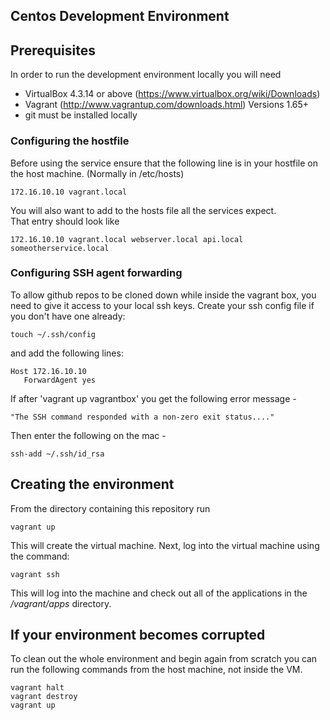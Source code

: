 ## Centos Development Environment

## Prerequisites

In order to run the development environment locally you will need

* VirtualBox 4.3.14 or above (https://www.virtualbox.org/wiki/Downloads)
* Vagrant (http://www.vagrantup.com/downloads.html) Versions 1.65+
* git must be installed locally

### Configuring the hostfile

Before using the service ensure that the following line is in your hostfile on the host machine. (Normally in /etc/hosts)

```
172.16.10.10 vagrant.local
```

You will also want to add to the hosts file all the services expect.  
That entry should look like
```
172.16.10.10 vagrant.local webserver.local api.local someotherservice.local 
```

### Configuring SSH agent forwarding

To allow github repos to be cloned down while inside the vagrant box, you need to give it access to your local ssh keys. Create your ssh config file if you don't have one already:

```
touch ~/.ssh/config
```
and add the following lines:
```
Host 172.16.10.10
   ForwardAgent yes
```
If after 'vagrant up vagrantbox' you get the following error message -

```
"The SSH command responded with a non-zero exit status...."
```

Then enter the following on the mac -

```
ssh-add ~/.ssh/id_rsa
```


## Creating the environment

From the directory containing this repository run

```
vagrant up
```

This will create the virtual machine. Next, log into the virtual machine using the command:

```
vagrant ssh
```

This will log into the machine and check out all of the applications in the */vagrant/apps* directory.

## If your environment becomes corrupted


To clean out the whole environment and begin again from scratch you can run the following commands from the host machine, not inside the VM.

```
vagrant halt
vagrant destroy
vagrant up
```

